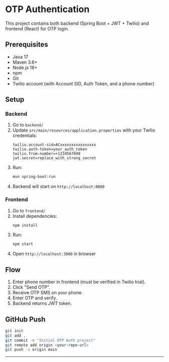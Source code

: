# OTP Authentication

This project contains both backend (Spring Boot + JWT + Twilio) and frontend (React) for OTP login.

## Prerequisites
- Java 17
- Maven 3.6+
- Node.js 18+
- npm
- Git
- Twilio account (with Account SID, Auth Token, and a phone number)

## Setup

### Backend
1. Go to `backend/`
2. Update `src/main/resources/application.properties` with your Twilio credentials:
   ```properties
   twilio.account-sid=ACxxxxxxxxxxxxxxxx
   twilio.auth-token=your_auth_token
   twilio.from-number=+1234567890
   jwt.secret=replace_with_strong_secret
   ```
3. Run:
   ```bash
   mvn spring-boot:run
   ```
4. Backend will start on `http://localhost:8080`

### Frontend
1. Go to `frontend/`
2. Install dependencies:
   ```bash
   npm install
   ```
3. Run:
   ```bash
   npm start
   ```
4. Open `http://localhost:3000` in browser

## Flow
1. Enter phone number in frontend (must be verified in Twilio trial).
2. Click "Send OTP".
3. Receive OTP SMS on your phone.
4. Enter OTP and verify.
5. Backend returns JWT token.

## GitHub Push
```bash
git init
git add .
git commit -m "Initial OTP Auth project"
git remote add origin <your-repo-url>
git push -u origin main
```

---
